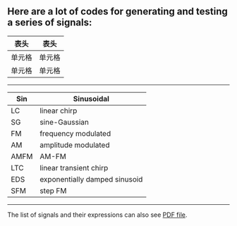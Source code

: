 Here are a lot of codes for generating and testing a series of signals:
---
|  表头   | 表头  |
|  ----  | ----  |
| 单元格  | 单元格 |
| 单元格  | 单元格 |
---
|Sin|Sinusoidal|
|---|---|
|LC|linear chirp|
|SG|sine-Gaussian|
|FM|frequency modulated|
|AM|amplitude modulated|
|AMFM|AM-FM|
|LTC|linear transient chirp|
|EDS|exponentially damped sinusoid|
|SFM|step FM|
---
The list of signals and their expressions can also see [PDF file](https://github.com/guoxiaowhu/GWSC_NAOC/blob/main/signals/List%20of%20signals.pdf).
